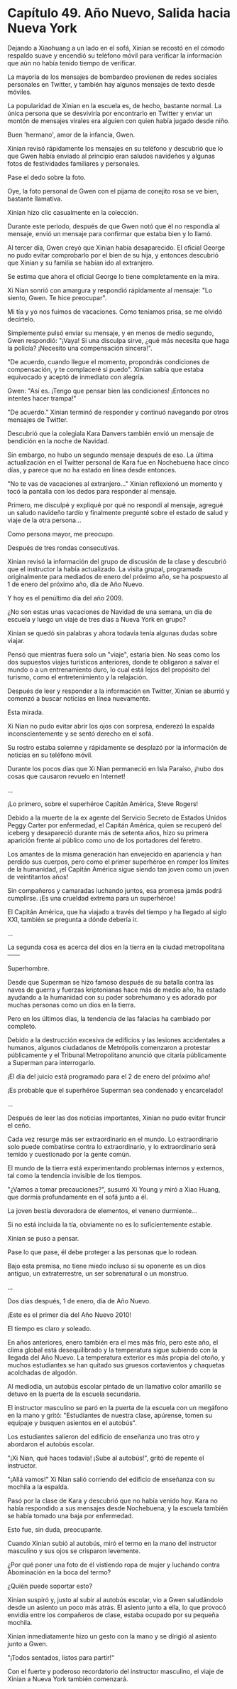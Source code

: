 
# Capítulo 49. Año Nuevo, Salida hacia Nueva York


Dejando a Xiaohuang a un lado en el sofá, Xinian se recostó en el cómodo respaldo suave y encendió su teléfono móvil para verificar la información que aún no había tenido tiempo de verificar.

La mayoría de los mensajes de bombardeo provienen de redes sociales personales en Twitter, y también hay algunos mensajes de texto desde móviles.

La popularidad de Xinian en la escuela es, de hecho, bastante normal. La única persona que se desviviría por encontrarlo en Twitter y enviar un montón de mensajes virales era alguien con quien había jugado desde niño.

Buen 'hermano', amor de la infancia, Gwen.

Xinian revisó rápidamente los mensajes en su teléfono y descubrió que lo que Gwen había enviado al principio eran saludos navideños y algunas fotos de festividades familiares y personales.

Pase el dedo sobre la foto.

Oye, la foto personal de Gwen con el pijama de conejito rosa se ve bien, bastante llamativa.

Xinian hizo clic casualmente en la colección.

Durante este período, después de que Gwen notó que él no respondía al mensaje, envió un mensaje para confirmar que estaba bien y lo llamó.

Al tercer día, Gwen creyó que Xinian había desaparecido. El oficial George no pudo evitar comprobarlo por el bien de su hija, y entonces descubrió que Xinian y su familia se habían ido al extranjero.

Se estima que ahora el oficial George lo tiene completamente en la mira.

Xi Nian sonrió con amargura y respondió rápidamente al mensaje: "Lo siento, Gwen. Te hice preocupar".

Mi tía y yo nos fuimos de vacaciones. Como teníamos prisa, se me olvidó decírtelo.

Simplemente pulsó enviar su mensaje, y en menos de medio segundo, Gwen respondió: "¡Vaya! Si una disculpa sirve, ¿qué más necesita que haga la policía? ¡Necesito una compensación sincera!".

"De acuerdo, cuando llegue el momento, propondrás condiciones de compensación, y te complaceré si puedo". Xinian sabía que estaba equivocado y aceptó de inmediato con alegría.

Gwen: "Así es. ¡Tengo que pensar bien las condiciones! ¡Entonces no intentes hacer trampa!"

"De acuerdo." Xinian terminó de responder y continuó navegando por otros mensajes de Twitter.

Descubrió que la colegiala Kara Danvers también envió un mensaje de bendición en la noche de Navidad.

Sin embargo, no hubo un segundo mensaje después de eso. La última actualización en el Twitter personal de Kara fue en Nochebuena hace cinco días, y parece que no ha estado en línea desde entonces.

"No te vas de vacaciones al extranjero..." Xinian reflexionó un momento y tocó la pantalla con los dedos para responder al mensaje.

Primero, me disculpé y expliqué por qué no respondí al mensaje, agregué un saludo navideño tardío y finalmente pregunté sobre el estado de salud y viaje de la otra persona...

Como persona mayor, me preocupo.

Después de tres rondas consecutivas.

Xinian revisó la información del grupo de discusión de la clase y descubrió que el instructor la había actualizado. La visita grupal, programada originalmente para mediados de enero del próximo año, se ha pospuesto al 1 de enero del próximo año, día de Año Nuevo.

Y hoy es el penúltimo día del año 2009.

¿No son estas unas vacaciones de Navidad de una semana, un día de escuela y luego un viaje de tres días a Nueva York en grupo?

Xinian se quedó sin palabras y ahora todavía tenía algunas dudas sobre viajar.

Pensó que mientras fuera solo un "viaje", estaría bien. No seas como los dos supuestos viajes turísticos anteriores, donde te obligaron a salvar el mundo o a un entrenamiento duro, lo cual está lejos del propósito del turismo, como el entretenimiento y la relajación.

Después de leer y responder a la información en Twitter, Xinian se aburrió y comenzó a buscar noticias en línea nuevamente.

Esta mirada.

Xi Nian no pudo evitar abrir los ojos con sorpresa, enderezó la espalda inconscientemente y se sentó derecho en el sofá.

Su rostro estaba solemne y rápidamente se desplazó por la información de noticias en su teléfono móvil.

Durante los pocos días que Xi Nian permaneció en Isla Paraíso, ¡hubo dos cosas que causaron revuelo en Internet!

…

¡Lo primero, sobre el superhéroe Capitán América, Steve Rogers!

Debido a la muerte de la ex agente del Servicio Secreto de Estados Unidos Peggy Carter por enfermedad, el Capitán América, quien se recuperó del iceberg y desapareció durante más de setenta años, hizo su primera aparición frente al público como uno de los portadores del féretro.

Los amantes de la misma generación han envejecido en apariencia y han perdido sus cuerpos, pero como el primer superhéroe en romper los límites de la humanidad, ¡el Capitán América sigue siendo tan joven como un joven de veintitantos años!

Sin compañeros y camaradas luchando juntos, esa promesa jamás podrá cumplirse. ¡Es una crueldad extrema para un superhéroe!

El Capitán América, que ha viajado a través del tiempo y ha llegado al siglo XXI, también se pregunta a dónde debería ir.

…

La segunda cosa es acerca del dios en la tierra en la ciudad metropolitana——

Superhombre.

Desde que Superman se hizo famoso después de su batalla contra las naves de guerra y fuerzas kriptonianas hace más de medio año, ha estado ayudando a la humanidad con su poder sobrehumano y es adorado por muchas personas como un dios en la tierra.

Pero en los últimos días, la tendencia de las falacias ha cambiado por completo.

Debido a la destrucción excesiva de edificios y las lesiones accidentales a humanos, algunos ciudadanos de Metrópolis comenzaron a protestar públicamente y el Tribunal Metropolitano anunció que citaría públicamente a Superman para interrogarlo.

¡El día del juicio está programado para el 2 de enero del próximo año!

¡Es probable que el superhéroe Superman sea condenado y encarcelado!

…

Después de leer las dos noticias importantes, Xinian no pudo evitar fruncir el ceño.

Cada vez resurge más ser extraordinario en el mundo. Lo extraordinario solo puede combatirse contra lo extraordinario, y lo extraordinario será temido y cuestionado por la gente común.

El mundo de la tierra está experimentando problemas internos y externos, tal como la tendencia invisible de los tiempos.

"¿Vamos a tomar precauciones?", susurró Xi Young y miró a Xiao Huang, que dormía profundamente en el sofá junto a él.

La joven bestia devoradora de elementos, el veneno durmiente...

Si no está incluida la tía, obviamente no es lo suficientemente estable.

Xinian se puso a pensar.

Pase lo que pase, él debe proteger a las personas que lo rodean.

Bajo esta premisa, no tiene miedo incluso si su oponente es un dios antiguo, un extraterrestre, un ser sobrenatural o un monstruo.

…

Dos días después, 1 de enero, día de Año Nuevo.

¡Este es el primer día del Año Nuevo 2010!

El tiempo es claro y soleado.

En años anteriores, enero también era el mes más frío, pero este año, el clima global está desequilibrado y la temperatura sigue subiendo con la llegada del Año Nuevo. La temperatura exterior es más propia del otoño, y muchos estudiantes se han quitado sus gruesos cortavientos y chaquetas acolchadas de algodón.

Al mediodía, un autobús escolar pintado de un llamativo color amarillo se detuvo en la puerta de la escuela secundaria.

El instructor masculino se paró en la puerta de la escuela con un megáfono en la mano y gritó: "Estudiantes de nuestra clase, apúrense, tomen su equipaje y busquen asientos en el autobús".

Los estudiantes salieron del edificio de enseñanza uno tras otro y abordaron el autobús escolar.

"¡Xi Nian, qué haces todavía! ¡Sube al autobús!", gritó de repente el instructor.

"¡Allá vamos!" Xi Nian salió corriendo del edificio de enseñanza con su mochila a la espalda.

Pasó por la clase de Kara y descubrió que no había venido hoy. Kara no había respondido a sus mensajes desde Nochebuena, y la escuela también se había tomado una baja por enfermedad.

Esto fue, sin duda, preocupante.

Cuando Xinian subió al autobús, miró el termo en la mano del instructor masculino y sus ojos se crisparon levemente.

¿Por qué poner una foto de él vistiendo ropa de mujer y luchando contra Abominación en la boca del termo?

¿Quién puede soportar esto?

Xinian suspiró y, justo al subir al autobús escolar, vio a Gwen saludándolo desde un asiento un poco más atrás. El asiento junto a ella, lo que provocó envidia entre los compañeros de clase, estaba ocupado por su pequeña mochila.

Xinian inmediatamente hizo un gesto con la mano y se dirigió al asiento junto a Gwen.

"¡Todos sentados, listos para partir!"

Con el fuerte y poderoso recordatorio del instructor masculino, el viaje de Xinian a Nueva York también comenzará.